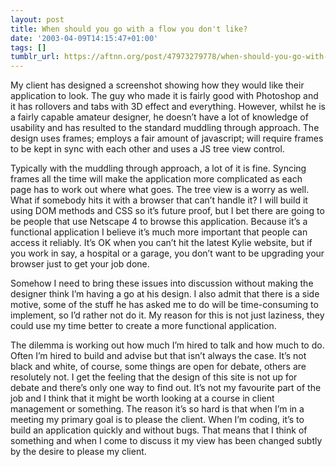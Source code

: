 ```yaml
---
layout: post
title: When should you go with a flow you don't like?
date: '2003-04-09T14:15:47+01:00'
tags: []
tumblr_url: https://aftnn.org/post/47973279778/when-should-you-go-with-a-flow-you-dont-like
---
```

<p>My client has designed a screenshot showing how they would like their application to look. The guy who made it is fairly good with Photoshop and it has rollovers and tabs with 3D effect and everything. However, whilst he is a fairly capable amateur designer, he doesn&rsquo;t have a lot of knowledge of usability and has resulted to the standard muddling through approach. The design uses frames; employs a fair amount of javascript; will require frames to be kept in sync with each other and uses a JS tree view control.</p>
<p>Typically with the muddling through approach, a lot of it is fine. Syncing frames all the time will make the application more complicated as each page has to work out where what goes. The tree view is a worry as well. What if somebody hits it with a browser that can&rsquo;t handle it? I will build it using DOM methods and CSS so it&rsquo;s future proof, but I bet there are going to be people that use Netscape 4 to browse this application. Because it&rsquo;s a functional application I believe it&rsquo;s much more important that people can access it reliably. It&rsquo;s OK when you can&rsquo;t hit the latest Kylie website, but if you work in say, a hospital or a garage, you don&rsquo;t want to be upgrading your browser just to get your job done.</p>
<p>Somehow I need to bring these issues into discussion without making the designer think I&rsquo;m having a go at his design. I also admit that there is a side motive, some of the stuff he has asked me to do will be time-consuming to implement, so I&rsquo;d rather not do it. My reason for this is not just laziness, they could use my time better to create a more functional application.</p>
<p>The dilemma is working out how much I&rsquo;m hired to talk and how much to do. Often I&rsquo;m hired to build and advise but that isn&rsquo;t always the case. It&rsquo;s not black and white, of course, some things are open for debate, others are resolutely not. I get the feeling that the design of this site is not up for debate and there&rsquo;s only one way to find out. It&rsquo;s not my favourite part of the job and I think that it might be worth looking at a course in client management or something. The reason it&rsquo;s so hard is that when I&rsquo;m in a meeting my primary goal is to please the client. When I&rsquo;m coding, it&rsquo;s to build an application quickly and without bugs. That means that I think of something and when I come to discuss it my view has been changed subtly by the desire to please my client.</p>
